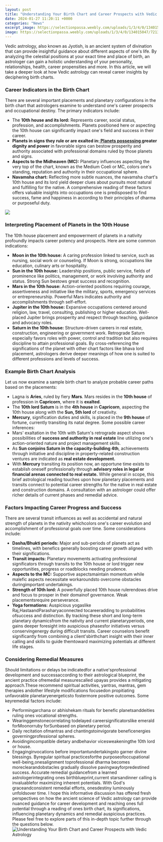 ```yaml
---
layout: post
title: "Understanding Your Birth Chart and Career Prospects with Vedic Astrology"
date: 2024-01-27 11:20:11 +0000
categories: "News"
excerpt_image: https://selectionpassa.weebly.com/uploads/1/3/4/0/134015047/721338285_orig.png
image: https://selectionpassa.weebly.com/uploads/1/3/4/0/134015047/721338285_orig.png
---
```


Vedic astrology, also known as Jyotish, is an ancient system of divination that can provide insightful guidance about different aspects of one's life. By analyzing the celestial positions at your exact time and place of birth, an astrologer can gain a holistic understanding of your personality, relationships, health, career propensities and more. In this article, we will take a deeper look at how Vedic astrology can reveal career insights by deciphering birth charts.
### Career Indicators in the Birth Chart
There are several important placements and planetary configurations in the birth chart that astrologers examine to understand one's career prospects and occupational destiny. The primary indicators include:
- The **10th house and its lord:** Represents career, social status, profession, and accomplishments. Planets positioned here or aspecting the 10th house can significantly impact one's field and success in their career.
- **Planets in signs they rule or are exalted in:[ Planets possessing ](https://store.fi.io.vn/white-frenchie-french-bulldog-starry-night-van-gogh-colorful-2)greater dignity and power** in favorable signs can bestow prosperity and authority associated with professional domains ruled by those planets and signs.  
- **Aspects to the Midheaven (MC):** Planetary influences aspecting the very top of the chart, known as the Medium Coeli or MC, colors one's standing, reputation and authority in their occupational sphere.
- **Navamsha chart:** Reflecting more subtle nuances, the navamsha chart's 10th house and its lord yield deeper clues about pursuits most natural and fulfilling for the native.
A comprehensive reading of these factors offers valuable insights into occupations one is predisposed to find success, fame and happiness in according to their principles of dharma or purposeful duty.

![](https://1.bp.blogspot.com/-ckLUF8vH4jM/Xy0X2NBWssI/AAAAAAAAAH0/hXX2x2EWTx8mSBNn-6y_Nf64lb0zSOL5ACPcBGAYYCw/s787/Vedic%2Bastrology%2Bchart-tabij.in.jpg)
### Interpreting Placement of Planets in the 10th House
The 10th house placement and empowerment of planets in a nativity profoundly impacts career potency and prospects. Here are some common indications:
- **Moon in the 10th house:** A caring profession linked to service, such as nursing, social work or counseling. If Moon is strong, occupations like education, culinary arts or hospitality. 
- **Sun in the 10th house:** Leadership positions, public service, fields of prominence like politics, management, or work involving authority and status. Strong Sun bestows great success and recognition.
- **Mars in the 10th house:** Action-oriented positions requiring courage, assertiveness and initiative like the military, sports, emergency services or entrepreneurship. Powerful Mars indicates authority and accomplishments through self-effort. 
- **Jupiter in the 10th house:** Expansive occupations centered around religion, law, travel, consulting, publishing or higher education. Well-placed Jupiter brings prosperity and respect through teaching, guidance and advocacy roles.
- **Saturn in the 10th house:** Structure-driven careers in real estate, construction, engineering or government work. Retrograde Saturn especially favors roles with power, control and tradition but also requires discipline to attain professional goals.
By cross-referencing the significations of the planet with other chart factors like bhava lord placement, astrologers derive deeper meanings of how one is suited to different professions and levels of success.
### Example Birth Chart Analysis
Let us now examine a sample birth chart to analyze probable career paths based on the placements:
- Lagna is **Aries**, ruled by fiery **Mars**. Mars resides in the **10th house** of profession in **Capricorn**, where it is **exalted**.
- The **10th lord Saturn** is in the **4th house** in **Capricorn**, aspecting the 10th house along with the **Sun, 5th lord** of creativity. 
- **Mercury**, signification duties and skills, is placed in the **9th house** of fortune, currently transiting its natal degree.
Some possible career inferences:
- Mars' exaltation in the 10th with Saturn's retrograde aspect shows possibilities of **success and authority in real estate** line utilizing one's action-oriented nature and project management skills.
- As **Sun conjoins Saturn in the capacity-building 4th**, achievements through initiative and discipline in property-related construction ventures are indicated as **real estate development.** 
- With **Mercury** transiting its position now, an opportune time exists to establish oneself professionally through **advisory roles in legal or financial arenas connected to real estate.**
While general in scope, this brief astrological reading touches upon how planetary placements and transits connect to potential career strengths for the native in real estate and construction domains. A consultation with an astrologer could offer richer details of current phases and remedial advice.
### Factors Impacting Career Progress and Success 
There are several transit influences as well as accidental and natural strength of planets in the nativity whichcolors one's career evolution and accomplishment of professional goals over time. Some considerations include:
- **Dasha/Bhukti periods:** Major and sub-periods of planets act as timelines, with benefics generally boosting career growth aligned with their significations. 
- **Transit impacts:** Planetary movements activating professional significators through transits to the 10th house or lord trigger new opportunities, progress or roadblocks needing prudence. 
- **Aspects to the MC:** Supportive aspectsmaintain momentum while malefic aspects necessitate workaroundsto overcome obstacles duringimportant undertakings.
- **Strength of 10th lord:** A powerfully placed 10th house rulerendows drive and focus to prosper in their domainof governance. Weak placementsrequire perseverance.
- **Yoga formations:** Auspicious yogaslike Raj,HastaandParasharyaconnected tocareeradding to probabilities ofsuccess and distinction.
By tracking these short and long-term planetary dynamicsfrom the nativity and current planetaryperiods, one gains deeper foresight into auspicious phasesfor initiatives versus conservingenergy during difficult transits.
Career counselors benefit significantly from combining a client'sbirthchart insight with their inner calling and skills to guide themtoward maximizing potentials at different life stages.
### Considering Remedial Measures
Should limitations or delays be indicatedfor a native'sprofessional development and successaccording to their astrological blueprint, the ancient practice ofremedial measurescalled upayas provides a mitigating approach.These recommend spiritual activities, yantras, mantras, gem therapies andother lifestyle modifications focusedon propitiating unfavorable planetaryenergeticsto fostermore positive outcomes. 
Some keyremedial factors include:
- Performingarchana or abhishekam rituals for benefic planetsanddeities ruling ones vocational strengths. 
- Wearinggemstonecorrelating todelayed careersignificatorslike emerald forMoonorruby forSunbased on planetary period.
- Daily recitation ofmantras and chantingstoinvigorate beneficenergies governingprofessional spheres.
- Avoidingincompatible dietary andbehavior vicesweakeningthe 10th lord or house.
- Engaginginvocations before importantundertakingsto garner divine blessings.
Byregular spiritual practicesforthe purposeofoccupational well-being,onesalignment toprofessional dharma becomes moreclearandobstacles gradually dissolve pavingwayforpredestined success.
Accurate remedial guidancefrom a learned astrologerintegrating ones birthblueprint,current starsandinner calling is invaluablefor maximizing inherent potentials. With God's graceandconsistent remedial efforts, onesdestiny luminously unfoldsover time.
I hope this informative discussion has offered fresh perspectives on how the ancient science of Vedic astrology can provide nuanced guidance for career development and reaching ones full potential through a reading of ones birth chart, its significations, influencing planetary dynamics and remedial auspicious practices. Please feel free to explore parts of this in-depth topic further through the questions below.
![Understanding Your Birth Chart and Career Prospects with Vedic Astrology](https://selectionpassa.weebly.com/uploads/1/3/4/0/134015047/721338285_orig.png)
